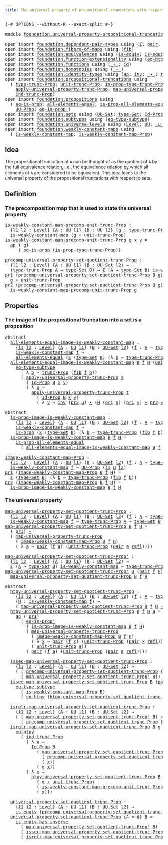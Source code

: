 ```yaml
---
title: The universal property of propositional truncations with respect to sets
---
```


<pre class="Agda"><a id="98" class="Symbol">{-#</a> <a id="102" class="Keyword">OPTIONS</a> <a id="110" class="Pragma">--without-K</a> <a id="122" class="Pragma">--exact-split</a> <a id="136" class="Symbol">#-}</a>

<a id="141" class="Keyword">module</a> <a id="148" href="foundation.universal-property-propositional-truncation-into-sets.html" class="Module">foundation.universal-property-propositional-truncation-into-sets</a> <a id="213" class="Keyword">where</a>

<a id="220" class="Keyword">open</a> <a id="225" class="Keyword">import</a> <a id="232" href="foundation.dependent-pair-types.html" class="Module">foundation.dependent-pair-types</a> <a id="264" class="Keyword">using</a> <a id="270" class="Symbol">(</a><a id="271" href="foundation-core.dependent-pair-types.html#515" class="Record">Σ</a><a id="272" class="Symbol">;</a> <a id="274" href="foundation-core.dependent-pair-types.html#588" class="InductiveConstructor">pair</a><a id="278" class="Symbol">;</a> <a id="280" href="foundation-core.dependent-pair-types.html#605" class="Field">pr1</a><a id="283" class="Symbol">;</a> <a id="285" href="foundation-core.dependent-pair-types.html#617" class="Field">pr2</a><a id="288" class="Symbol">)</a>
<a id="290" class="Keyword">open</a> <a id="295" class="Keyword">import</a> <a id="302" href="foundation.fibers-of-maps.html" class="Module">foundation.fibers-of-maps</a> <a id="328" class="Keyword">using</a> <a id="334" class="Symbol">(</a><a id="335" href="foundation-core.fibers-of-maps.html#994" class="Function">fib</a><a id="338" class="Symbol">)</a>
<a id="340" class="Keyword">open</a> <a id="345" class="Keyword">import</a> <a id="352" href="foundation.equivalences.html" class="Module">foundation.equivalences</a> <a id="376" class="Keyword">using</a> <a id="382" class="Symbol">(</a><a id="383" href="foundation-core.equivalences.html#1556" class="Function">is-equiv</a><a id="391" class="Symbol">;</a> <a id="393" href="foundation-core.equivalences.html#3013" class="Function">is-equiv-has-inverse</a><a id="413" class="Symbol">)</a>
<a id="415" class="Keyword">open</a> <a id="420" class="Keyword">import</a> <a id="427" href="foundation.function-extensionality.html" class="Module">foundation.function-extensionality</a> <a id="462" class="Keyword">using</a> <a id="468" class="Symbol">(</a><a id="469" href="foundation-core.function-extensionality.html#1463" class="Function">eq-htpy</a><a id="476" class="Symbol">)</a>
<a id="478" class="Keyword">open</a> <a id="483" class="Keyword">import</a> <a id="490" href="foundation.functions.html" class="Module">foundation.functions</a> <a id="511" class="Keyword">using</a> <a id="517" class="Symbol">(</a><a id="518" href="foundation-core.functions.html#420" class="Function Operator">_∘_</a><a id="521" class="Symbol">;</a> <a id="523" href="foundation-core.functions.html#322" class="Function">id</a><a id="525" class="Symbol">)</a>
<a id="527" class="Keyword">open</a> <a id="532" class="Keyword">import</a> <a id="539" href="foundation.homotopies.html" class="Module">foundation.homotopies</a> <a id="561" class="Keyword">using</a> <a id="567" class="Symbol">(</a><a id="568" href="foundation-core.homotopies.html#1249" class="Function Operator">_~_</a><a id="571" class="Symbol">)</a>
<a id="573" class="Keyword">open</a> <a id="578" class="Keyword">import</a> <a id="585" href="foundation.identity-types.html" class="Module">foundation.identity-types</a> <a id="611" class="Keyword">using</a> <a id="617" class="Symbol">(</a><a id="618" href="foundation-core.identity-types.html#4003" class="Function">ap</a><a id="620" class="Symbol">;</a> <a id="622" href="foundation-core.identity-types.html#2729" class="Function">inv</a><a id="625" class="Symbol">;</a> <a id="627" href="foundation-core.identity-types.html#2425" class="Function Operator">_∙_</a><a id="630" class="Symbol">;</a> <a id="632" href="foundation-core.identity-types.html#1820" class="InductiveConstructor">refl</a><a id="636" class="Symbol">)</a>
<a id="638" class="Keyword">open</a> <a id="643" class="Keyword">import</a> <a id="650" href="foundation.propositional-truncations.html" class="Module">foundation.propositional-truncations</a> <a id="687" class="Keyword">using</a>
  <a id="695" class="Symbol">(</a> <a id="697" href="foundation.propositional-truncations.html#2209" class="Function">type-trunc-Prop</a><a id="712" class="Symbol">;</a> <a id="714" href="foundation.propositional-truncations.html#2293" class="Function">unit-trunc-Prop</a><a id="729" class="Symbol">;</a> <a id="731" href="foundation.propositional-truncations.html#2388" class="Function">is-prop-type-trunc-Prop</a><a id="754" class="Symbol">;</a> <a id="756" href="foundation.propositional-truncations.html#2707" class="Function">trunc-Prop</a><a id="766" class="Symbol">;</a>
    <a id="772" href="foundation.propositional-truncations.html#5775" class="Function">apply-universal-property-trunc-Prop</a><a id="807" class="Symbol">;</a> <a id="809" href="foundation.propositional-truncations.html#5416" class="Function">map-universal-property-trunc-Prop</a><a id="842" class="Symbol">;</a>
    <a id="848" href="foundation.propositional-truncations.html#3934" class="Function">ind-trunc-Prop</a><a id="862" class="Symbol">)</a>
<a id="864" class="Keyword">open</a> <a id="869" class="Keyword">import</a> <a id="876" href="foundation.propositions.html" class="Module">foundation.propositions</a> <a id="900" class="Keyword">using</a>
  <a id="908" class="Symbol">(</a> <a id="910" href="foundation-core.propositions.html#2719" class="Function">eq-is-prop</a><a id="920" class="Symbol">;</a> <a id="922" href="foundation-core.propositions.html#2206" class="Function">all-elements-equal</a><a id="940" class="Symbol">;</a> <a id="942" href="foundation-core.propositions.html#2405" class="Function">is-prop-all-elements-equal</a><a id="968" class="Symbol">;</a> <a id="970" href="foundation-core.propositions.html#1309" class="Function">is-prop</a><a id="977" class="Symbol">;</a>
    <a id="983" href="foundation-core.propositions.html#1393" class="Function">UU-Prop</a><a id="990" class="Symbol">;</a> <a id="992" href="foundation-core.propositions.html#2620" class="Function">eq-is-prop&#39;</a><a id="1003" class="Symbol">)</a>
<a id="1005" class="Keyword">open</a> <a id="1010" class="Keyword">import</a> <a id="1017" href="foundation.sets.html" class="Module">foundation.sets</a> <a id="1033" class="Keyword">using</a> <a id="1039" class="Symbol">(</a><a id="1040" href="foundation-core.sets.html#1190" class="Function">UU-Set</a><a id="1046" class="Symbol">;</a> <a id="1048" href="foundation-core.sets.html#1304" class="Function">type-Set</a><a id="1056" class="Symbol">;</a> <a id="1058" href="foundation-core.sets.html#1420" class="Function">Id-Prop</a><a id="1065" class="Symbol">)</a>
<a id="1067" class="Keyword">open</a> <a id="1072" class="Keyword">import</a> <a id="1079" href="foundation.subtypes.html" class="Module">foundation.subtypes</a> <a id="1099" class="Keyword">using</a> <a id="1105" class="Symbol">(</a><a id="1106" href="foundation-core.subtypes.html#3455" class="Function">eq-type-subtype</a><a id="1121" class="Symbol">)</a>
<a id="1123" class="Keyword">open</a> <a id="1128" class="Keyword">import</a> <a id="1135" href="foundation.universe-levels.html" class="Module">foundation.universe-levels</a> <a id="1162" class="Keyword">using</a> <a id="1168" class="Symbol">(</a><a id="1169" href="Agda.Primitive.html#597" class="Postulate">Level</a><a id="1174" class="Symbol">;</a> <a id="1176" href="foundation-core.universe-levels.html#235" class="Primitive">UU</a><a id="1178" class="Symbol">;</a> <a id="1180" href="Agda.Primitive.html#810" class="Primitive Operator">_⊔_</a><a id="1183" class="Symbol">)</a>
<a id="1185" class="Keyword">open</a> <a id="1190" class="Keyword">import</a> <a id="1197" href="foundation.weakly-constant-maps.html" class="Module">foundation.weakly-constant-maps</a> <a id="1229" class="Keyword">using</a>
  <a id="1237" class="Symbol">(</a> <a id="1239" href="foundation.weakly-constant-maps.html#613" class="Function">is-weakly-constant-map</a><a id="1261" class="Symbol">;</a> <a id="1263" href="foundation.weakly-constant-maps.html#1055" class="Function">is-weakly-constant-map-Prop</a><a id="1290" class="Symbol">)</a>
</pre>
## Idea

The propositional truncation of `A` can be thought of as the quotient of `A` by the full equivalence relation, i.e., the equivalence relation by which all elements of `A` are considered to be equivalent. This idea leads to the universal property of the propositional truncations with respect to sets.

## Definition

### The precomposition map that is used to state the universal property

<pre class="Agda"><a id="is-weakly-constant-map-precomp-unit-trunc-Prop"></a><a id="1704" href="foundation.universal-property-propositional-truncation-into-sets.html#1704" class="Function">is-weakly-constant-map-precomp-unit-trunc-Prop</a> <a id="1751" class="Symbol">:</a>
  <a id="1755" class="Symbol">{</a><a id="1756" href="foundation.universal-property-propositional-truncation-into-sets.html#1756" class="Bound">l1</a> <a id="1759" href="foundation.universal-property-propositional-truncation-into-sets.html#1759" class="Bound">l2</a> <a id="1762" class="Symbol">:</a> <a id="1764" href="Agda.Primitive.html#597" class="Postulate">Level</a><a id="1769" class="Symbol">}</a> <a id="1771" class="Symbol">{</a><a id="1772" href="foundation.universal-property-propositional-truncation-into-sets.html#1772" class="Bound">A</a> <a id="1774" class="Symbol">:</a> <a id="1776" href="foundation-core.universe-levels.html#235" class="Primitive">UU</a> <a id="1779" href="foundation.universal-property-propositional-truncation-into-sets.html#1756" class="Bound">l1</a><a id="1781" class="Symbol">}</a> <a id="1783" class="Symbol">{</a><a id="1784" href="foundation.universal-property-propositional-truncation-into-sets.html#1784" class="Bound">B</a> <a id="1786" class="Symbol">:</a> <a id="1788" href="foundation-core.universe-levels.html#235" class="Primitive">UU</a> <a id="1791" href="foundation.universal-property-propositional-truncation-into-sets.html#1759" class="Bound">l2</a><a id="1793" class="Symbol">}</a> <a id="1795" class="Symbol">(</a><a id="1796" href="foundation.universal-property-propositional-truncation-into-sets.html#1796" class="Bound">g</a> <a id="1798" class="Symbol">:</a> <a id="1800" href="foundation.propositional-truncations.html#2209" class="Function">type-trunc-Prop</a> <a id="1816" href="foundation.universal-property-propositional-truncation-into-sets.html#1772" class="Bound">A</a> <a id="1818" class="Symbol">→</a> <a id="1820" href="foundation.universal-property-propositional-truncation-into-sets.html#1784" class="Bound">B</a><a id="1821" class="Symbol">)</a> <a id="1823" class="Symbol">→</a>
  <a id="1827" href="foundation.weakly-constant-maps.html#613" class="Function">is-weakly-constant-map</a> <a id="1850" class="Symbol">(</a><a id="1851" href="foundation.universal-property-propositional-truncation-into-sets.html#1796" class="Bound">g</a> <a id="1853" href="foundation-core.functions.html#420" class="Function Operator">∘</a> <a id="1855" href="foundation.propositional-truncations.html#2293" class="Function">unit-trunc-Prop</a><a id="1870" class="Symbol">)</a>
<a id="1872" href="foundation.universal-property-propositional-truncation-into-sets.html#1704" class="Function">is-weakly-constant-map-precomp-unit-trunc-Prop</a> <a id="1919" href="foundation.universal-property-propositional-truncation-into-sets.html#1919" class="Bound">g</a> <a id="1921" href="foundation.universal-property-propositional-truncation-into-sets.html#1921" class="Bound">x</a> <a id="1923" href="foundation.universal-property-propositional-truncation-into-sets.html#1923" class="Bound">y</a> <a id="1925" class="Symbol">=</a>
  <a id="1929" href="foundation-core.identity-types.html#4003" class="Function">ap</a> <a id="1932" class="Symbol">(</a> <a id="1934" href="foundation.universal-property-propositional-truncation-into-sets.html#1919" class="Bound">g</a><a id="1935" class="Symbol">)</a>
     <a id="1942" class="Symbol">(</a> <a id="1944" href="foundation-core.propositions.html#2719" class="Function">eq-is-prop</a> <a id="1955" class="Symbol">(</a><a id="1956" href="foundation.propositional-truncations.html#2388" class="Function">is-prop-type-trunc-Prop</a><a id="1979" class="Symbol">))</a>

<a id="precomp-universal-property-set-quotient-trunc-Prop"></a><a id="1983" href="foundation.universal-property-propositional-truncation-into-sets.html#1983" class="Function">precomp-universal-property-set-quotient-trunc-Prop</a> <a id="2034" class="Symbol">:</a>
  <a id="2038" class="Symbol">{</a><a id="2039" href="foundation.universal-property-propositional-truncation-into-sets.html#2039" class="Bound">l1</a> <a id="2042" href="foundation.universal-property-propositional-truncation-into-sets.html#2042" class="Bound">l2</a> <a id="2045" class="Symbol">:</a> <a id="2047" href="Agda.Primitive.html#597" class="Postulate">Level</a><a id="2052" class="Symbol">}</a> <a id="2054" class="Symbol">{</a><a id="2055" href="foundation.universal-property-propositional-truncation-into-sets.html#2055" class="Bound">A</a> <a id="2057" class="Symbol">:</a> <a id="2059" href="foundation-core.universe-levels.html#235" class="Primitive">UU</a> <a id="2062" href="foundation.universal-property-propositional-truncation-into-sets.html#2039" class="Bound">l1</a><a id="2064" class="Symbol">}</a> <a id="2066" class="Symbol">(</a><a id="2067" href="foundation.universal-property-propositional-truncation-into-sets.html#2067" class="Bound">B</a> <a id="2069" class="Symbol">:</a> <a id="2071" href="foundation-core.sets.html#1190" class="Function">UU-Set</a> <a id="2078" href="foundation.universal-property-propositional-truncation-into-sets.html#2042" class="Bound">l2</a><a id="2080" class="Symbol">)</a> <a id="2082" class="Symbol">→</a>
  <a id="2086" class="Symbol">(</a><a id="2087" href="foundation.propositional-truncations.html#2209" class="Function">type-trunc-Prop</a> <a id="2103" href="foundation.universal-property-propositional-truncation-into-sets.html#2055" class="Bound">A</a> <a id="2105" class="Symbol">→</a> <a id="2107" href="foundation-core.sets.html#1304" class="Function">type-Set</a> <a id="2116" href="foundation.universal-property-propositional-truncation-into-sets.html#2067" class="Bound">B</a><a id="2117" class="Symbol">)</a> <a id="2119" class="Symbol">→</a> <a id="2121" href="foundation-core.dependent-pair-types.html#515" class="Record">Σ</a> <a id="2123" class="Symbol">(</a><a id="2124" href="foundation.universal-property-propositional-truncation-into-sets.html#2055" class="Bound">A</a> <a id="2126" class="Symbol">→</a> <a id="2128" href="foundation-core.sets.html#1304" class="Function">type-Set</a> <a id="2137" href="foundation.universal-property-propositional-truncation-into-sets.html#2067" class="Bound">B</a><a id="2138" class="Symbol">)</a> <a id="2140" href="foundation.weakly-constant-maps.html#613" class="Function">is-weakly-constant-map</a>
<a id="2163" href="foundation-core.dependent-pair-types.html#605" class="Field">pr1</a> <a id="2167" class="Symbol">(</a><a id="2168" href="foundation.universal-property-propositional-truncation-into-sets.html#1983" class="Function">precomp-universal-property-set-quotient-trunc-Prop</a> <a id="2219" href="foundation.universal-property-propositional-truncation-into-sets.html#2219" class="Bound">B</a> <a id="2221" href="foundation.universal-property-propositional-truncation-into-sets.html#2221" class="Bound">g</a><a id="2222" class="Symbol">)</a> <a id="2224" class="Symbol">=</a>
  <a id="2228" href="foundation.universal-property-propositional-truncation-into-sets.html#2221" class="Bound">g</a> <a id="2230" href="foundation-core.functions.html#420" class="Function Operator">∘</a> <a id="2232" href="foundation.propositional-truncations.html#2293" class="Function">unit-trunc-Prop</a>
<a id="2248" href="foundation-core.dependent-pair-types.html#617" class="Field">pr2</a> <a id="2252" class="Symbol">(</a><a id="2253" href="foundation.universal-property-propositional-truncation-into-sets.html#1983" class="Function">precomp-universal-property-set-quotient-trunc-Prop</a> <a id="2304" href="foundation.universal-property-propositional-truncation-into-sets.html#2304" class="Bound">B</a> <a id="2306" href="foundation.universal-property-propositional-truncation-into-sets.html#2306" class="Bound">g</a><a id="2307" class="Symbol">)</a> <a id="2309" class="Symbol">=</a>
  <a id="2313" href="foundation.universal-property-propositional-truncation-into-sets.html#1704" class="Function">is-weakly-constant-map-precomp-unit-trunc-Prop</a> <a id="2360" href="foundation.universal-property-propositional-truncation-into-sets.html#2306" class="Bound">g</a>
</pre>
## Properties

### The image of the propositional truncation into a set is a proposition

<pre class="Agda"><a id="2465" class="Keyword">abstract</a>
  <a id="all-elements-equal-image-is-weakly-constant-map"></a><a id="2476" href="foundation.universal-property-propositional-truncation-into-sets.html#2476" class="Function">all-elements-equal-image-is-weakly-constant-map</a> <a id="2524" class="Symbol">:</a>
    <a id="2530" class="Symbol">{</a><a id="2531" href="foundation.universal-property-propositional-truncation-into-sets.html#2531" class="Bound">l1</a> <a id="2534" href="foundation.universal-property-propositional-truncation-into-sets.html#2534" class="Bound">l2</a> <a id="2537" class="Symbol">:</a> <a id="2539" href="Agda.Primitive.html#597" class="Postulate">Level</a><a id="2544" class="Symbol">}</a> <a id="2546" class="Symbol">{</a><a id="2547" href="foundation.universal-property-propositional-truncation-into-sets.html#2547" class="Bound">A</a> <a id="2549" class="Symbol">:</a> <a id="2551" href="foundation-core.universe-levels.html#235" class="Primitive">UU</a> <a id="2554" href="foundation.universal-property-propositional-truncation-into-sets.html#2531" class="Bound">l1</a><a id="2556" class="Symbol">}</a> <a id="2558" class="Symbol">(</a><a id="2559" href="foundation.universal-property-propositional-truncation-into-sets.html#2559" class="Bound">B</a> <a id="2561" class="Symbol">:</a> <a id="2563" href="foundation-core.sets.html#1190" class="Function">UU-Set</a> <a id="2570" href="foundation.universal-property-propositional-truncation-into-sets.html#2534" class="Bound">l2</a><a id="2572" class="Symbol">)</a> <a id="2574" class="Symbol">(</a><a id="2575" href="foundation.universal-property-propositional-truncation-into-sets.html#2575" class="Bound">f</a> <a id="2577" class="Symbol">:</a> <a id="2579" href="foundation.universal-property-propositional-truncation-into-sets.html#2547" class="Bound">A</a> <a id="2581" class="Symbol">→</a> <a id="2583" href="foundation-core.sets.html#1304" class="Function">type-Set</a> <a id="2592" href="foundation.universal-property-propositional-truncation-into-sets.html#2559" class="Bound">B</a><a id="2593" class="Symbol">)</a> <a id="2595" class="Symbol">→</a>
    <a id="2601" href="foundation.weakly-constant-maps.html#613" class="Function">is-weakly-constant-map</a> <a id="2624" href="foundation.universal-property-propositional-truncation-into-sets.html#2575" class="Bound">f</a> <a id="2626" class="Symbol">→</a>
    <a id="2632" href="foundation-core.propositions.html#2206" class="Function">all-elements-equal</a> <a id="2651" class="Symbol">(</a><a id="2652" href="foundation-core.dependent-pair-types.html#515" class="Record">Σ</a> <a id="2654" class="Symbol">(</a><a id="2655" href="foundation-core.sets.html#1304" class="Function">type-Set</a> <a id="2664" href="foundation.universal-property-propositional-truncation-into-sets.html#2559" class="Bound">B</a><a id="2665" class="Symbol">)</a> <a id="2667" class="Symbol">(λ</a> <a id="2670" href="foundation.universal-property-propositional-truncation-into-sets.html#2670" class="Bound">b</a> <a id="2672" class="Symbol">→</a> <a id="2674" href="foundation.propositional-truncations.html#2209" class="Function">type-trunc-Prop</a> <a id="2690" class="Symbol">(</a><a id="2691" href="foundation-core.fibers-of-maps.html#994" class="Function">fib</a> <a id="2695" href="foundation.universal-property-propositional-truncation-into-sets.html#2575" class="Bound">f</a> <a id="2697" href="foundation.universal-property-propositional-truncation-into-sets.html#2670" class="Bound">b</a><a id="2698" class="Symbol">)))</a>
  <a id="2704" href="foundation.universal-property-propositional-truncation-into-sets.html#2476" class="Function">all-elements-equal-image-is-weakly-constant-map</a> <a id="2752" href="foundation.universal-property-propositional-truncation-into-sets.html#2752" class="Bound">B</a> <a id="2754" href="foundation.universal-property-propositional-truncation-into-sets.html#2754" class="Bound">f</a> <a id="2756" href="foundation.universal-property-propositional-truncation-into-sets.html#2756" class="Bound">H</a> <a id="2758" class="Symbol">(</a><a id="2759" href="foundation-core.dependent-pair-types.html#588" class="InductiveConstructor">pair</a> <a id="2764" href="foundation.universal-property-propositional-truncation-into-sets.html#2764" class="Bound">x</a> <a id="2766" href="foundation.universal-property-propositional-truncation-into-sets.html#2766" class="Bound">s</a><a id="2767" class="Symbol">)</a> <a id="2769" class="Symbol">(</a><a id="2770" href="foundation-core.dependent-pair-types.html#588" class="InductiveConstructor">pair</a> <a id="2775" href="foundation.universal-property-propositional-truncation-into-sets.html#2775" class="Bound">y</a> <a id="2777" href="foundation.universal-property-propositional-truncation-into-sets.html#2777" class="Bound">t</a><a id="2778" class="Symbol">)</a> <a id="2780" class="Symbol">=</a>
    <a id="2786" href="foundation-core.subtypes.html#3455" class="Function">eq-type-subtype</a>
      <a id="2808" class="Symbol">(</a> <a id="2810" class="Symbol">λ</a> <a id="2812" href="foundation.universal-property-propositional-truncation-into-sets.html#2812" class="Bound">b</a> <a id="2814" class="Symbol">→</a> <a id="2816" href="foundation.propositional-truncations.html#2707" class="Function">trunc-Prop</a> <a id="2827" class="Symbol">(</a><a id="2828" href="foundation-core.fibers-of-maps.html#994" class="Function">fib</a> <a id="2832" href="foundation.universal-property-propositional-truncation-into-sets.html#2754" class="Bound">f</a> <a id="2834" href="foundation.universal-property-propositional-truncation-into-sets.html#2812" class="Bound">b</a><a id="2835" class="Symbol">))</a>
      <a id="2844" class="Symbol">(</a> <a id="2846" href="foundation.propositional-truncations.html#5775" class="Function">apply-universal-property-trunc-Prop</a> <a id="2882" href="foundation.universal-property-propositional-truncation-into-sets.html#2766" class="Bound">s</a>
        <a id="2892" class="Symbol">(</a> <a id="2894" href="foundation-core.sets.html#1420" class="Function">Id-Prop</a> <a id="2902" href="foundation.universal-property-propositional-truncation-into-sets.html#2752" class="Bound">B</a> <a id="2904" href="foundation.universal-property-propositional-truncation-into-sets.html#2764" class="Bound">x</a> <a id="2906" href="foundation.universal-property-propositional-truncation-into-sets.html#2775" class="Bound">y</a><a id="2907" class="Symbol">)</a>
        <a id="2917" class="Symbol">(</a> <a id="2919" class="Symbol">λ</a> <a id="2921" href="foundation.universal-property-propositional-truncation-into-sets.html#2921" class="Bound">u</a> <a id="2923" class="Symbol">→</a>
          <a id="2935" href="foundation.propositional-truncations.html#5775" class="Function">apply-universal-property-trunc-Prop</a> <a id="2971" href="foundation.universal-property-propositional-truncation-into-sets.html#2777" class="Bound">t</a>
            <a id="2985" class="Symbol">(</a> <a id="2987" href="foundation-core.sets.html#1420" class="Function">Id-Prop</a> <a id="2995" href="foundation.universal-property-propositional-truncation-into-sets.html#2752" class="Bound">B</a> <a id="2997" href="foundation.universal-property-propositional-truncation-into-sets.html#2764" class="Bound">x</a> <a id="2999" href="foundation.universal-property-propositional-truncation-into-sets.html#2775" class="Bound">y</a><a id="3000" class="Symbol">)</a>
            <a id="3014" class="Symbol">(</a> <a id="3016" class="Symbol">λ</a> <a id="3018" href="foundation.universal-property-propositional-truncation-into-sets.html#3018" class="Bound">v</a> <a id="3020" class="Symbol">→</a> <a id="3022" href="foundation-core.identity-types.html#2729" class="Function">inv</a> <a id="3026" class="Symbol">(</a><a id="3027" href="foundation-core.dependent-pair-types.html#617" class="Field">pr2</a> <a id="3031" href="foundation.universal-property-propositional-truncation-into-sets.html#2921" class="Bound">u</a><a id="3032" class="Symbol">)</a> <a id="3034" href="foundation-core.identity-types.html#2425" class="Function Operator">∙</a> <a id="3036" class="Symbol">(</a><a id="3037" href="foundation.universal-property-propositional-truncation-into-sets.html#2756" class="Bound">H</a> <a id="3039" class="Symbol">(</a><a id="3040" href="foundation-core.dependent-pair-types.html#605" class="Field">pr1</a> <a id="3044" href="foundation.universal-property-propositional-truncation-into-sets.html#2921" class="Bound">u</a><a id="3045" class="Symbol">)</a> <a id="3047" class="Symbol">(</a><a id="3048" href="foundation-core.dependent-pair-types.html#605" class="Field">pr1</a> <a id="3052" href="foundation.universal-property-propositional-truncation-into-sets.html#3018" class="Bound">v</a><a id="3053" class="Symbol">)</a> <a id="3055" href="foundation-core.identity-types.html#2425" class="Function Operator">∙</a> <a id="3057" href="foundation-core.dependent-pair-types.html#617" class="Field">pr2</a> <a id="3061" href="foundation.universal-property-propositional-truncation-into-sets.html#3018" class="Bound">v</a><a id="3062" class="Symbol">))))</a>

<a id="3068" class="Keyword">abstract</a>
  <a id="is-prop-image-is-weakly-constant-map"></a><a id="3079" href="foundation.universal-property-propositional-truncation-into-sets.html#3079" class="Function">is-prop-image-is-weakly-constant-map</a> <a id="3116" class="Symbol">:</a>
    <a id="3122" class="Symbol">{</a><a id="3123" href="foundation.universal-property-propositional-truncation-into-sets.html#3123" class="Bound">l1</a> <a id="3126" href="foundation.universal-property-propositional-truncation-into-sets.html#3126" class="Bound">l2</a> <a id="3129" class="Symbol">:</a> <a id="3131" href="Agda.Primitive.html#597" class="Postulate">Level</a><a id="3136" class="Symbol">}</a> <a id="3138" class="Symbol">{</a><a id="3139" href="foundation.universal-property-propositional-truncation-into-sets.html#3139" class="Bound">A</a> <a id="3141" class="Symbol">:</a> <a id="3143" href="foundation-core.universe-levels.html#235" class="Primitive">UU</a> <a id="3146" href="foundation.universal-property-propositional-truncation-into-sets.html#3123" class="Bound">l1</a><a id="3148" class="Symbol">}</a> <a id="3150" class="Symbol">(</a><a id="3151" href="foundation.universal-property-propositional-truncation-into-sets.html#3151" class="Bound">B</a> <a id="3153" class="Symbol">:</a> <a id="3155" href="foundation-core.sets.html#1190" class="Function">UU-Set</a> <a id="3162" href="foundation.universal-property-propositional-truncation-into-sets.html#3126" class="Bound">l2</a><a id="3164" class="Symbol">)</a> <a id="3166" class="Symbol">(</a><a id="3167" href="foundation.universal-property-propositional-truncation-into-sets.html#3167" class="Bound">f</a> <a id="3169" class="Symbol">:</a> <a id="3171" href="foundation.universal-property-propositional-truncation-into-sets.html#3139" class="Bound">A</a> <a id="3173" class="Symbol">→</a> <a id="3175" href="foundation-core.sets.html#1304" class="Function">type-Set</a> <a id="3184" href="foundation.universal-property-propositional-truncation-into-sets.html#3151" class="Bound">B</a><a id="3185" class="Symbol">)</a> <a id="3187" class="Symbol">→</a>
    <a id="3193" href="foundation.weakly-constant-maps.html#613" class="Function">is-weakly-constant-map</a> <a id="3216" href="foundation.universal-property-propositional-truncation-into-sets.html#3167" class="Bound">f</a> <a id="3218" class="Symbol">→</a>
    <a id="3224" href="foundation-core.propositions.html#1309" class="Function">is-prop</a> <a id="3232" class="Symbol">(</a><a id="3233" href="foundation-core.dependent-pair-types.html#515" class="Record">Σ</a> <a id="3235" class="Symbol">(</a><a id="3236" href="foundation-core.sets.html#1304" class="Function">type-Set</a> <a id="3245" href="foundation.universal-property-propositional-truncation-into-sets.html#3151" class="Bound">B</a><a id="3246" class="Symbol">)</a> <a id="3248" class="Symbol">(λ</a> <a id="3251" href="foundation.universal-property-propositional-truncation-into-sets.html#3251" class="Bound">b</a> <a id="3253" class="Symbol">→</a> <a id="3255" href="foundation.propositional-truncations.html#2209" class="Function">type-trunc-Prop</a> <a id="3271" class="Symbol">(</a><a id="3272" href="foundation-core.fibers-of-maps.html#994" class="Function">fib</a> <a id="3276" href="foundation.universal-property-propositional-truncation-into-sets.html#3167" class="Bound">f</a> <a id="3278" href="foundation.universal-property-propositional-truncation-into-sets.html#3251" class="Bound">b</a><a id="3279" class="Symbol">)))</a>
  <a id="3285" href="foundation.universal-property-propositional-truncation-into-sets.html#3079" class="Function">is-prop-image-is-weakly-constant-map</a> <a id="3322" href="foundation.universal-property-propositional-truncation-into-sets.html#3322" class="Bound">B</a> <a id="3324" href="foundation.universal-property-propositional-truncation-into-sets.html#3324" class="Bound">f</a> <a id="3326" href="foundation.universal-property-propositional-truncation-into-sets.html#3326" class="Bound">H</a> <a id="3328" class="Symbol">=</a>
    <a id="3334" href="foundation-core.propositions.html#2405" class="Function">is-prop-all-elements-equal</a>
      <a id="3367" class="Symbol">(</a> <a id="3369" href="foundation.universal-property-propositional-truncation-into-sets.html#2476" class="Function">all-elements-equal-image-is-weakly-constant-map</a> <a id="3417" href="foundation.universal-property-propositional-truncation-into-sets.html#3322" class="Bound">B</a> <a id="3419" href="foundation.universal-property-propositional-truncation-into-sets.html#3324" class="Bound">f</a> <a id="3421" href="foundation.universal-property-propositional-truncation-into-sets.html#3326" class="Bound">H</a><a id="3422" class="Symbol">)</a>

<a id="image-weakly-constant-map-Prop"></a><a id="3425" href="foundation.universal-property-propositional-truncation-into-sets.html#3425" class="Function">image-weakly-constant-map-Prop</a> <a id="3456" class="Symbol">:</a>
  <a id="3460" class="Symbol">{</a><a id="3461" href="foundation.universal-property-propositional-truncation-into-sets.html#3461" class="Bound">l1</a> <a id="3464" href="foundation.universal-property-propositional-truncation-into-sets.html#3464" class="Bound">l2</a> <a id="3467" class="Symbol">:</a> <a id="3469" href="Agda.Primitive.html#597" class="Postulate">Level</a><a id="3474" class="Symbol">}</a> <a id="3476" class="Symbol">{</a><a id="3477" href="foundation.universal-property-propositional-truncation-into-sets.html#3477" class="Bound">A</a> <a id="3479" class="Symbol">:</a> <a id="3481" href="foundation-core.universe-levels.html#235" class="Primitive">UU</a> <a id="3484" href="foundation.universal-property-propositional-truncation-into-sets.html#3461" class="Bound">l1</a><a id="3486" class="Symbol">}</a> <a id="3488" class="Symbol">(</a><a id="3489" href="foundation.universal-property-propositional-truncation-into-sets.html#3489" class="Bound">B</a> <a id="3491" class="Symbol">:</a> <a id="3493" href="foundation-core.sets.html#1190" class="Function">UU-Set</a> <a id="3500" href="foundation.universal-property-propositional-truncation-into-sets.html#3464" class="Bound">l2</a><a id="3502" class="Symbol">)</a> <a id="3504" class="Symbol">(</a><a id="3505" href="foundation.universal-property-propositional-truncation-into-sets.html#3505" class="Bound">f</a> <a id="3507" class="Symbol">:</a> <a id="3509" href="foundation.universal-property-propositional-truncation-into-sets.html#3477" class="Bound">A</a> <a id="3511" class="Symbol">→</a> <a id="3513" href="foundation-core.sets.html#1304" class="Function">type-Set</a> <a id="3522" href="foundation.universal-property-propositional-truncation-into-sets.html#3489" class="Bound">B</a><a id="3523" class="Symbol">)</a> <a id="3525" class="Symbol">→</a>
  <a id="3529" href="foundation.weakly-constant-maps.html#613" class="Function">is-weakly-constant-map</a> <a id="3552" href="foundation.universal-property-propositional-truncation-into-sets.html#3505" class="Bound">f</a> <a id="3554" class="Symbol">→</a> <a id="3556" href="foundation-core.propositions.html#1393" class="Function">UU-Prop</a> <a id="3564" class="Symbol">(</a><a id="3565" href="foundation.universal-property-propositional-truncation-into-sets.html#3461" class="Bound">l1</a> <a id="3568" href="Agda.Primitive.html#810" class="Primitive Operator">⊔</a> <a id="3570" href="foundation.universal-property-propositional-truncation-into-sets.html#3464" class="Bound">l2</a><a id="3572" class="Symbol">)</a>
<a id="3574" href="foundation-core.dependent-pair-types.html#605" class="Field">pr1</a> <a id="3578" class="Symbol">(</a><a id="3579" href="foundation.universal-property-propositional-truncation-into-sets.html#3425" class="Function">image-weakly-constant-map-Prop</a> <a id="3610" href="foundation.universal-property-propositional-truncation-into-sets.html#3610" class="Bound">B</a> <a id="3612" href="foundation.universal-property-propositional-truncation-into-sets.html#3612" class="Bound">f</a> <a id="3614" href="foundation.universal-property-propositional-truncation-into-sets.html#3614" class="Bound">H</a><a id="3615" class="Symbol">)</a> <a id="3617" class="Symbol">=</a>
  <a id="3621" href="foundation-core.dependent-pair-types.html#515" class="Record">Σ</a> <a id="3623" class="Symbol">(</a><a id="3624" href="foundation-core.sets.html#1304" class="Function">type-Set</a> <a id="3633" href="foundation.universal-property-propositional-truncation-into-sets.html#3610" class="Bound">B</a><a id="3634" class="Symbol">)</a> <a id="3636" class="Symbol">(λ</a> <a id="3639" href="foundation.universal-property-propositional-truncation-into-sets.html#3639" class="Bound">b</a> <a id="3641" class="Symbol">→</a> <a id="3643" href="foundation.propositional-truncations.html#2209" class="Function">type-trunc-Prop</a> <a id="3659" class="Symbol">(</a><a id="3660" href="foundation-core.fibers-of-maps.html#994" class="Function">fib</a> <a id="3664" href="foundation.universal-property-propositional-truncation-into-sets.html#3612" class="Bound">f</a> <a id="3666" href="foundation.universal-property-propositional-truncation-into-sets.html#3639" class="Bound">b</a><a id="3667" class="Symbol">))</a>
<a id="3670" href="foundation-core.dependent-pair-types.html#617" class="Field">pr2</a> <a id="3674" class="Symbol">(</a><a id="3675" href="foundation.universal-property-propositional-truncation-into-sets.html#3425" class="Function">image-weakly-constant-map-Prop</a> <a id="3706" href="foundation.universal-property-propositional-truncation-into-sets.html#3706" class="Bound">B</a> <a id="3708" href="foundation.universal-property-propositional-truncation-into-sets.html#3708" class="Bound">f</a> <a id="3710" href="foundation.universal-property-propositional-truncation-into-sets.html#3710" class="Bound">H</a><a id="3711" class="Symbol">)</a> <a id="3713" class="Symbol">=</a>
  <a id="3717" href="foundation.universal-property-propositional-truncation-into-sets.html#3079" class="Function">is-prop-image-is-weakly-constant-map</a> <a id="3754" href="foundation.universal-property-propositional-truncation-into-sets.html#3706" class="Bound">B</a> <a id="3756" href="foundation.universal-property-propositional-truncation-into-sets.html#3708" class="Bound">f</a> <a id="3758" href="foundation.universal-property-propositional-truncation-into-sets.html#3710" class="Bound">H</a>
</pre>
### The universal property

<pre class="Agda"><a id="map-universal-property-set-quotient-trunc-Prop"></a><a id="3801" href="foundation.universal-property-propositional-truncation-into-sets.html#3801" class="Function">map-universal-property-set-quotient-trunc-Prop</a> <a id="3848" class="Symbol">:</a>
  <a id="3852" class="Symbol">{</a><a id="3853" href="foundation.universal-property-propositional-truncation-into-sets.html#3853" class="Bound">l1</a> <a id="3856" href="foundation.universal-property-propositional-truncation-into-sets.html#3856" class="Bound">l2</a> <a id="3859" class="Symbol">:</a> <a id="3861" href="Agda.Primitive.html#597" class="Postulate">Level</a><a id="3866" class="Symbol">}</a> <a id="3868" class="Symbol">{</a><a id="3869" href="foundation.universal-property-propositional-truncation-into-sets.html#3869" class="Bound">A</a> <a id="3871" class="Symbol">:</a> <a id="3873" href="foundation-core.universe-levels.html#235" class="Primitive">UU</a> <a id="3876" href="foundation.universal-property-propositional-truncation-into-sets.html#3853" class="Bound">l1</a><a id="3878" class="Symbol">}</a> <a id="3880" class="Symbol">(</a><a id="3881" href="foundation.universal-property-propositional-truncation-into-sets.html#3881" class="Bound">B</a> <a id="3883" class="Symbol">:</a> <a id="3885" href="foundation-core.sets.html#1190" class="Function">UU-Set</a> <a id="3892" href="foundation.universal-property-propositional-truncation-into-sets.html#3856" class="Bound">l2</a><a id="3894" class="Symbol">)</a> <a id="3896" class="Symbol">(</a><a id="3897" href="foundation.universal-property-propositional-truncation-into-sets.html#3897" class="Bound">f</a> <a id="3899" class="Symbol">:</a> <a id="3901" href="foundation.universal-property-propositional-truncation-into-sets.html#3869" class="Bound">A</a> <a id="3903" class="Symbol">→</a> <a id="3905" href="foundation-core.sets.html#1304" class="Function">type-Set</a> <a id="3914" href="foundation.universal-property-propositional-truncation-into-sets.html#3881" class="Bound">B</a><a id="3915" class="Symbol">)</a> <a id="3917" class="Symbol">→</a>
  <a id="3921" href="foundation.weakly-constant-maps.html#613" class="Function">is-weakly-constant-map</a> <a id="3944" href="foundation.universal-property-propositional-truncation-into-sets.html#3897" class="Bound">f</a> <a id="3946" class="Symbol">→</a> <a id="3948" href="foundation.propositional-truncations.html#2209" class="Function">type-trunc-Prop</a> <a id="3964" href="foundation.universal-property-propositional-truncation-into-sets.html#3869" class="Bound">A</a> <a id="3966" class="Symbol">→</a> <a id="3968" href="foundation-core.sets.html#1304" class="Function">type-Set</a> <a id="3977" href="foundation.universal-property-propositional-truncation-into-sets.html#3881" class="Bound">B</a>
<a id="3979" href="foundation.universal-property-propositional-truncation-into-sets.html#3801" class="Function">map-universal-property-set-quotient-trunc-Prop</a> <a id="4026" href="foundation.universal-property-propositional-truncation-into-sets.html#4026" class="Bound">B</a> <a id="4028" href="foundation.universal-property-propositional-truncation-into-sets.html#4028" class="Bound">f</a> <a id="4030" href="foundation.universal-property-propositional-truncation-into-sets.html#4030" class="Bound">H</a> <a id="4032" class="Symbol">=</a>
  <a id="4036" class="Symbol">(</a> <a id="4038" href="foundation-core.dependent-pair-types.html#605" class="Field">pr1</a><a id="4041" class="Symbol">)</a> <a id="4043" href="foundation-core.functions.html#420" class="Function Operator">∘</a>
  <a id="4047" class="Symbol">(</a> <a id="4049" href="foundation.propositional-truncations.html#5416" class="Function">map-universal-property-trunc-Prop</a>
    <a id="4087" class="Symbol">(</a> <a id="4089" href="foundation.universal-property-propositional-truncation-into-sets.html#3425" class="Function">image-weakly-constant-map-Prop</a> <a id="4120" href="foundation.universal-property-propositional-truncation-into-sets.html#4026" class="Bound">B</a> <a id="4122" href="foundation.universal-property-propositional-truncation-into-sets.html#4028" class="Bound">f</a> <a id="4124" href="foundation.universal-property-propositional-truncation-into-sets.html#4030" class="Bound">H</a><a id="4125" class="Symbol">)</a>
    <a id="4131" class="Symbol">(</a> <a id="4133" class="Symbol">λ</a> <a id="4135" href="foundation.universal-property-propositional-truncation-into-sets.html#4135" class="Bound">a</a> <a id="4137" class="Symbol">→</a> <a id="4139" href="foundation-core.dependent-pair-types.html#588" class="InductiveConstructor">pair</a> <a id="4144" class="Symbol">(</a><a id="4145" href="foundation.universal-property-propositional-truncation-into-sets.html#4028" class="Bound">f</a> <a id="4147" href="foundation.universal-property-propositional-truncation-into-sets.html#4135" class="Bound">a</a><a id="4148" class="Symbol">)</a> <a id="4150" class="Symbol">(</a><a id="4151" href="foundation.propositional-truncations.html#2293" class="Function">unit-trunc-Prop</a> <a id="4167" class="Symbol">(</a><a id="4168" href="foundation-core.dependent-pair-types.html#588" class="InductiveConstructor">pair</a> <a id="4173" href="foundation.universal-property-propositional-truncation-into-sets.html#4135" class="Bound">a</a> <a id="4175" href="foundation-core.identity-types.html#1820" class="InductiveConstructor">refl</a><a id="4179" class="Symbol">))))</a>

<a id="map-universal-property-set-quotient-trunc-Prop&#39;"></a><a id="4185" href="foundation.universal-property-propositional-truncation-into-sets.html#4185" class="Function">map-universal-property-set-quotient-trunc-Prop&#39;</a> <a id="4233" class="Symbol">:</a>
  <a id="4237" class="Symbol">{</a><a id="4238" href="foundation.universal-property-propositional-truncation-into-sets.html#4238" class="Bound">l1</a> <a id="4241" href="foundation.universal-property-propositional-truncation-into-sets.html#4241" class="Bound">l2</a> <a id="4244" class="Symbol">:</a> <a id="4246" href="Agda.Primitive.html#597" class="Postulate">Level</a><a id="4251" class="Symbol">}</a> <a id="4253" class="Symbol">{</a><a id="4254" href="foundation.universal-property-propositional-truncation-into-sets.html#4254" class="Bound">A</a> <a id="4256" class="Symbol">:</a> <a id="4258" href="foundation-core.universe-levels.html#235" class="Primitive">UU</a> <a id="4261" href="foundation.universal-property-propositional-truncation-into-sets.html#4238" class="Bound">l1</a><a id="4263" class="Symbol">}</a> <a id="4265" class="Symbol">(</a><a id="4266" href="foundation.universal-property-propositional-truncation-into-sets.html#4266" class="Bound">B</a> <a id="4268" class="Symbol">:</a> <a id="4270" href="foundation-core.sets.html#1190" class="Function">UU-Set</a> <a id="4277" href="foundation.universal-property-propositional-truncation-into-sets.html#4241" class="Bound">l2</a><a id="4279" class="Symbol">)</a> <a id="4281" class="Symbol">→</a>
  <a id="4285" href="foundation-core.dependent-pair-types.html#515" class="Record">Σ</a> <a id="4287" class="Symbol">(</a><a id="4288" href="foundation.universal-property-propositional-truncation-into-sets.html#4254" class="Bound">A</a> <a id="4290" class="Symbol">→</a> <a id="4292" href="foundation-core.sets.html#1304" class="Function">type-Set</a> <a id="4301" href="foundation.universal-property-propositional-truncation-into-sets.html#4266" class="Bound">B</a><a id="4302" class="Symbol">)</a> <a id="4304" href="foundation.weakly-constant-maps.html#613" class="Function">is-weakly-constant-map</a> <a id="4327" class="Symbol">→</a> <a id="4329" href="foundation.propositional-truncations.html#2209" class="Function">type-trunc-Prop</a> <a id="4345" href="foundation.universal-property-propositional-truncation-into-sets.html#4254" class="Bound">A</a> <a id="4347" class="Symbol">→</a> <a id="4349" href="foundation-core.sets.html#1304" class="Function">type-Set</a> <a id="4358" href="foundation.universal-property-propositional-truncation-into-sets.html#4266" class="Bound">B</a>
<a id="4360" href="foundation.universal-property-propositional-truncation-into-sets.html#4185" class="Function">map-universal-property-set-quotient-trunc-Prop&#39;</a> <a id="4408" href="foundation.universal-property-propositional-truncation-into-sets.html#4408" class="Bound">B</a> <a id="4410" class="Symbol">(</a><a id="4411" href="foundation-core.dependent-pair-types.html#588" class="InductiveConstructor">pair</a> <a id="4416" href="foundation.universal-property-propositional-truncation-into-sets.html#4416" class="Bound">f</a> <a id="4418" href="foundation.universal-property-propositional-truncation-into-sets.html#4418" class="Bound">H</a><a id="4419" class="Symbol">)</a> <a id="4421" class="Symbol">=</a>
  <a id="4425" href="foundation.universal-property-propositional-truncation-into-sets.html#3801" class="Function">map-universal-property-set-quotient-trunc-Prop</a> <a id="4472" href="foundation.universal-property-propositional-truncation-into-sets.html#4408" class="Bound">B</a> <a id="4474" href="foundation.universal-property-propositional-truncation-into-sets.html#4416" class="Bound">f</a> <a id="4476" href="foundation.universal-property-propositional-truncation-into-sets.html#4418" class="Bound">H</a>

<a id="4479" class="Keyword">abstract</a>
  <a id="htpy-universal-property-set-quotient-trunc-Prop"></a><a id="4490" href="foundation.universal-property-propositional-truncation-into-sets.html#4490" class="Function">htpy-universal-property-set-quotient-trunc-Prop</a> <a id="4538" class="Symbol">:</a>
    <a id="4544" class="Symbol">{</a><a id="4545" href="foundation.universal-property-propositional-truncation-into-sets.html#4545" class="Bound">l1</a> <a id="4548" href="foundation.universal-property-propositional-truncation-into-sets.html#4548" class="Bound">l2</a> <a id="4551" class="Symbol">:</a> <a id="4553" href="Agda.Primitive.html#597" class="Postulate">Level</a><a id="4558" class="Symbol">}</a> <a id="4560" class="Symbol">{</a><a id="4561" href="foundation.universal-property-propositional-truncation-into-sets.html#4561" class="Bound">A</a> <a id="4563" class="Symbol">:</a> <a id="4565" href="foundation-core.universe-levels.html#235" class="Primitive">UU</a> <a id="4568" href="foundation.universal-property-propositional-truncation-into-sets.html#4545" class="Bound">l1</a><a id="4570" class="Symbol">}</a> <a id="4572" class="Symbol">(</a><a id="4573" href="foundation.universal-property-propositional-truncation-into-sets.html#4573" class="Bound">B</a> <a id="4575" class="Symbol">:</a> <a id="4577" href="foundation-core.sets.html#1190" class="Function">UU-Set</a> <a id="4584" href="foundation.universal-property-propositional-truncation-into-sets.html#4548" class="Bound">l2</a><a id="4586" class="Symbol">)</a> <a id="4588" class="Symbol">(</a><a id="4589" href="foundation.universal-property-propositional-truncation-into-sets.html#4589" class="Bound">f</a> <a id="4591" class="Symbol">:</a> <a id="4593" href="foundation.universal-property-propositional-truncation-into-sets.html#4561" class="Bound">A</a> <a id="4595" class="Symbol">→</a> <a id="4597" href="foundation-core.sets.html#1304" class="Function">type-Set</a> <a id="4606" href="foundation.universal-property-propositional-truncation-into-sets.html#4573" class="Bound">B</a><a id="4607" class="Symbol">)</a> <a id="4609" class="Symbol">→</a>
    <a id="4615" class="Symbol">(</a><a id="4616" href="foundation.universal-property-propositional-truncation-into-sets.html#4616" class="Bound">H</a> <a id="4618" class="Symbol">:</a> <a id="4620" href="foundation.weakly-constant-maps.html#613" class="Function">is-weakly-constant-map</a> <a id="4643" href="foundation.universal-property-propositional-truncation-into-sets.html#4589" class="Bound">f</a><a id="4644" class="Symbol">)</a> <a id="4646" class="Symbol">→</a>
    <a id="4652" class="Symbol">(</a> <a id="4654" href="foundation.universal-property-propositional-truncation-into-sets.html#3801" class="Function">map-universal-property-set-quotient-trunc-Prop</a> <a id="4701" href="foundation.universal-property-propositional-truncation-into-sets.html#4573" class="Bound">B</a> <a id="4703" href="foundation.universal-property-propositional-truncation-into-sets.html#4589" class="Bound">f</a> <a id="4705" href="foundation.universal-property-propositional-truncation-into-sets.html#4616" class="Bound">H</a> <a id="4707" href="foundation-core.functions.html#420" class="Function Operator">∘</a> <a id="4709" href="foundation.propositional-truncations.html#2293" class="Function">unit-trunc-Prop</a><a id="4724" class="Symbol">)</a> <a id="4726" href="foundation-core.homotopies.html#1249" class="Function Operator">~</a> <a id="4728" href="foundation.universal-property-propositional-truncation-into-sets.html#4589" class="Bound">f</a>
  <a id="4732" href="foundation.universal-property-propositional-truncation-into-sets.html#4490" class="Function">htpy-universal-property-set-quotient-trunc-Prop</a> <a id="4780" href="foundation.universal-property-propositional-truncation-into-sets.html#4780" class="Bound">B</a> <a id="4782" href="foundation.universal-property-propositional-truncation-into-sets.html#4782" class="Bound">f</a> <a id="4784" href="foundation.universal-property-propositional-truncation-into-sets.html#4784" class="Bound">H</a> <a id="4786" href="foundation.universal-property-propositional-truncation-into-sets.html#4786" class="Bound">a</a> <a id="4788" class="Symbol">=</a>
    <a id="4794" href="foundation-core.identity-types.html#4003" class="Function">ap</a> <a id="4797" class="Symbol">(</a> <a id="4799" href="foundation-core.dependent-pair-types.html#605" class="Field">pr1</a><a id="4802" class="Symbol">)</a>
      <a id="4810" class="Symbol">(</a> <a id="4812" href="foundation-core.propositions.html#2620" class="Function">eq-is-prop&#39;</a>
        <a id="4832" class="Symbol">(</a> <a id="4834" href="foundation.universal-property-propositional-truncation-into-sets.html#3079" class="Function">is-prop-image-is-weakly-constant-map</a> <a id="4871" href="foundation.universal-property-propositional-truncation-into-sets.html#4780" class="Bound">B</a> <a id="4873" href="foundation.universal-property-propositional-truncation-into-sets.html#4782" class="Bound">f</a> <a id="4875" href="foundation.universal-property-propositional-truncation-into-sets.html#4784" class="Bound">H</a><a id="4876" class="Symbol">)</a>
        <a id="4886" class="Symbol">(</a> <a id="4888" href="foundation.propositional-truncations.html#5416" class="Function">map-universal-property-trunc-Prop</a>
          <a id="4932" class="Symbol">(</a> <a id="4934" href="foundation.universal-property-propositional-truncation-into-sets.html#3425" class="Function">image-weakly-constant-map-Prop</a> <a id="4965" href="foundation.universal-property-propositional-truncation-into-sets.html#4780" class="Bound">B</a> <a id="4967" href="foundation.universal-property-propositional-truncation-into-sets.html#4782" class="Bound">f</a> <a id="4969" href="foundation.universal-property-propositional-truncation-into-sets.html#4784" class="Bound">H</a><a id="4970" class="Symbol">)</a>
          <a id="4982" class="Symbol">(</a> <a id="4984" class="Symbol">λ</a> <a id="4986" href="foundation.universal-property-propositional-truncation-into-sets.html#4986" class="Bound">x</a> <a id="4988" class="Symbol">→</a> <a id="4990" href="foundation-core.dependent-pair-types.html#588" class="InductiveConstructor">pair</a> <a id="4995" class="Symbol">(</a><a id="4996" href="foundation.universal-property-propositional-truncation-into-sets.html#4782" class="Bound">f</a> <a id="4998" href="foundation.universal-property-propositional-truncation-into-sets.html#4986" class="Bound">x</a><a id="4999" class="Symbol">)</a> <a id="5001" class="Symbol">(</a><a id="5002" href="foundation.propositional-truncations.html#2293" class="Function">unit-trunc-Prop</a> <a id="5018" class="Symbol">(</a><a id="5019" href="foundation-core.dependent-pair-types.html#588" class="InductiveConstructor">pair</a> <a id="5024" href="foundation.universal-property-propositional-truncation-into-sets.html#4986" class="Bound">x</a> <a id="5026" href="foundation-core.identity-types.html#1820" class="InductiveConstructor">refl</a><a id="5030" class="Symbol">)))</a>
          <a id="5044" class="Symbol">(</a> <a id="5046" href="foundation.propositional-truncations.html#2293" class="Function">unit-trunc-Prop</a> <a id="5062" href="foundation.universal-property-propositional-truncation-into-sets.html#4786" class="Bound">a</a><a id="5063" class="Symbol">))</a>
        <a id="5074" class="Symbol">(</a> <a id="5076" href="foundation-core.dependent-pair-types.html#588" class="InductiveConstructor">pair</a> <a id="5081" class="Symbol">(</a><a id="5082" href="foundation.universal-property-propositional-truncation-into-sets.html#4782" class="Bound">f</a> <a id="5084" href="foundation.universal-property-propositional-truncation-into-sets.html#4786" class="Bound">a</a><a id="5085" class="Symbol">)</a> <a id="5087" class="Symbol">(</a><a id="5088" href="foundation.propositional-truncations.html#2293" class="Function">unit-trunc-Prop</a> <a id="5104" class="Symbol">(</a><a id="5105" href="foundation-core.dependent-pair-types.html#588" class="InductiveConstructor">pair</a> <a id="5110" href="foundation.universal-property-propositional-truncation-into-sets.html#4786" class="Bound">a</a> <a id="5112" href="foundation-core.identity-types.html#1820" class="InductiveConstructor">refl</a><a id="5116" class="Symbol">))))</a>
  
  <a id="issec-map-universal-property-set-quotient-trunc-Prop"></a><a id="5126" href="foundation.universal-property-propositional-truncation-into-sets.html#5126" class="Function">issec-map-universal-property-set-quotient-trunc-Prop</a> <a id="5179" class="Symbol">:</a>
    <a id="5185" class="Symbol">{</a><a id="5186" href="foundation.universal-property-propositional-truncation-into-sets.html#5186" class="Bound">l1</a> <a id="5189" href="foundation.universal-property-propositional-truncation-into-sets.html#5189" class="Bound">l2</a> <a id="5192" class="Symbol">:</a> <a id="5194" href="Agda.Primitive.html#597" class="Postulate">Level</a><a id="5199" class="Symbol">}</a> <a id="5201" class="Symbol">{</a><a id="5202" href="foundation.universal-property-propositional-truncation-into-sets.html#5202" class="Bound">A</a> <a id="5204" class="Symbol">:</a> <a id="5206" href="foundation-core.universe-levels.html#235" class="Primitive">UU</a> <a id="5209" href="foundation.universal-property-propositional-truncation-into-sets.html#5186" class="Bound">l1</a><a id="5211" class="Symbol">}</a> <a id="5213" class="Symbol">(</a><a id="5214" href="foundation.universal-property-propositional-truncation-into-sets.html#5214" class="Bound">B</a> <a id="5216" class="Symbol">:</a> <a id="5218" href="foundation-core.sets.html#1190" class="Function">UU-Set</a> <a id="5225" href="foundation.universal-property-propositional-truncation-into-sets.html#5189" class="Bound">l2</a><a id="5227" class="Symbol">)</a> <a id="5229" class="Symbol">→</a>
    <a id="5235" class="Symbol">(</a> <a id="5237" class="Symbol">(</a> <a id="5239" href="foundation.universal-property-propositional-truncation-into-sets.html#1983" class="Function">precomp-universal-property-set-quotient-trunc-Prop</a> <a id="5290" class="Symbol">{</a><a id="5291" class="Argument">A</a> <a id="5293" class="Symbol">=</a> <a id="5295" href="foundation.universal-property-propositional-truncation-into-sets.html#5202" class="Bound">A</a><a id="5296" class="Symbol">}</a> <a id="5298" href="foundation.universal-property-propositional-truncation-into-sets.html#5214" class="Bound">B</a><a id="5299" class="Symbol">)</a> <a id="5301" href="foundation-core.functions.html#420" class="Function Operator">∘</a>
      <a id="5309" class="Symbol">(</a> <a id="5311" href="foundation.universal-property-propositional-truncation-into-sets.html#4185" class="Function">map-universal-property-set-quotient-trunc-Prop&#39;</a> <a id="5359" href="foundation.universal-property-propositional-truncation-into-sets.html#5214" class="Bound">B</a><a id="5360" class="Symbol">))</a> <a id="5363" href="foundation-core.homotopies.html#1249" class="Function Operator">~</a> <a id="5365" href="foundation-core.functions.html#322" class="Function">id</a>
  <a id="5370" href="foundation.universal-property-propositional-truncation-into-sets.html#5126" class="Function">issec-map-universal-property-set-quotient-trunc-Prop</a> <a id="5423" href="foundation.universal-property-propositional-truncation-into-sets.html#5423" class="Bound">B</a> <a id="5425" class="Symbol">(</a><a id="5426" href="foundation-core.dependent-pair-types.html#588" class="InductiveConstructor">pair</a> <a id="5431" href="foundation.universal-property-propositional-truncation-into-sets.html#5431" class="Bound">f</a> <a id="5433" href="foundation.universal-property-propositional-truncation-into-sets.html#5433" class="Bound">H</a><a id="5434" class="Symbol">)</a> <a id="5436" class="Symbol">=</a>
    <a id="5442" href="foundation-core.subtypes.html#3455" class="Function">eq-type-subtype</a>
      <a id="5464" class="Symbol">(</a> <a id="5466" href="foundation.weakly-constant-maps.html#1055" class="Function">is-weakly-constant-map-Prop</a> <a id="5494" href="foundation.universal-property-propositional-truncation-into-sets.html#5423" class="Bound">B</a><a id="5495" class="Symbol">)</a>
      <a id="5503" class="Symbol">(</a> <a id="5505" href="foundation-core.function-extensionality.html#1463" class="Function">eq-htpy</a> <a id="5513" class="Symbol">(</a><a id="5514" href="foundation.universal-property-propositional-truncation-into-sets.html#4490" class="Function">htpy-universal-property-set-quotient-trunc-Prop</a> <a id="5562" href="foundation.universal-property-propositional-truncation-into-sets.html#5423" class="Bound">B</a> <a id="5564" href="foundation.universal-property-propositional-truncation-into-sets.html#5431" class="Bound">f</a> <a id="5566" href="foundation.universal-property-propositional-truncation-into-sets.html#5433" class="Bound">H</a><a id="5567" class="Symbol">))</a>

  <a id="isretr-map-universal-property-set-quotient-trunc-Prop"></a><a id="5573" href="foundation.universal-property-propositional-truncation-into-sets.html#5573" class="Function">isretr-map-universal-property-set-quotient-trunc-Prop</a> <a id="5627" class="Symbol">:</a>
    <a id="5633" class="Symbol">{</a><a id="5634" href="foundation.universal-property-propositional-truncation-into-sets.html#5634" class="Bound">l1</a> <a id="5637" href="foundation.universal-property-propositional-truncation-into-sets.html#5637" class="Bound">l2</a> <a id="5640" class="Symbol">:</a> <a id="5642" href="Agda.Primitive.html#597" class="Postulate">Level</a><a id="5647" class="Symbol">}</a> <a id="5649" class="Symbol">{</a><a id="5650" href="foundation.universal-property-propositional-truncation-into-sets.html#5650" class="Bound">A</a> <a id="5652" class="Symbol">:</a> <a id="5654" href="foundation-core.universe-levels.html#235" class="Primitive">UU</a> <a id="5657" href="foundation.universal-property-propositional-truncation-into-sets.html#5634" class="Bound">l1</a><a id="5659" class="Symbol">}</a> <a id="5661" class="Symbol">(</a><a id="5662" href="foundation.universal-property-propositional-truncation-into-sets.html#5662" class="Bound">B</a> <a id="5664" class="Symbol">:</a> <a id="5666" href="foundation-core.sets.html#1190" class="Function">UU-Set</a> <a id="5673" href="foundation.universal-property-propositional-truncation-into-sets.html#5637" class="Bound">l2</a><a id="5675" class="Symbol">)</a> <a id="5677" class="Symbol">→</a>
    <a id="5683" class="Symbol">(</a> <a id="5685" class="Symbol">(</a> <a id="5687" href="foundation.universal-property-propositional-truncation-into-sets.html#4185" class="Function">map-universal-property-set-quotient-trunc-Prop&#39;</a> <a id="5735" href="foundation.universal-property-propositional-truncation-into-sets.html#5662" class="Bound">B</a><a id="5736" class="Symbol">)</a> <a id="5738" href="foundation-core.functions.html#420" class="Function Operator">∘</a>
      <a id="5746" class="Symbol">(</a> <a id="5748" href="foundation.universal-property-propositional-truncation-into-sets.html#1983" class="Function">precomp-universal-property-set-quotient-trunc-Prop</a> <a id="5799" class="Symbol">{</a><a id="5800" class="Argument">A</a> <a id="5802" class="Symbol">=</a> <a id="5804" href="foundation.universal-property-propositional-truncation-into-sets.html#5650" class="Bound">A</a><a id="5805" class="Symbol">}</a> <a id="5807" href="foundation.universal-property-propositional-truncation-into-sets.html#5662" class="Bound">B</a><a id="5808" class="Symbol">))</a> <a id="5811" href="foundation-core.homotopies.html#1249" class="Function Operator">~</a> <a id="5813" href="foundation-core.functions.html#322" class="Function">id</a>
  <a id="5818" href="foundation.universal-property-propositional-truncation-into-sets.html#5573" class="Function">isretr-map-universal-property-set-quotient-trunc-Prop</a> <a id="5872" href="foundation.universal-property-propositional-truncation-into-sets.html#5872" class="Bound">B</a> <a id="5874" href="foundation.universal-property-propositional-truncation-into-sets.html#5874" class="Bound">g</a> <a id="5876" class="Symbol">=</a>
    <a id="5882" href="foundation-core.function-extensionality.html#1463" class="Function">eq-htpy</a>
      <a id="5896" class="Symbol">(</a> <a id="5898" href="foundation.propositional-truncations.html#3934" class="Function">ind-trunc-Prop</a>
        <a id="5921" class="Symbol">(</a> <a id="5923" class="Symbol">λ</a> <a id="5925" href="foundation.universal-property-propositional-truncation-into-sets.html#5925" class="Bound">x</a> <a id="5927" class="Symbol">→</a>
          <a id="5939" href="foundation-core.sets.html#1420" class="Function">Id-Prop</a> <a id="5947" href="foundation.universal-property-propositional-truncation-into-sets.html#5872" class="Bound">B</a>
            <a id="5961" class="Symbol">(</a> <a id="5963" href="foundation.universal-property-propositional-truncation-into-sets.html#4185" class="Function">map-universal-property-set-quotient-trunc-Prop&#39;</a> <a id="6011" href="foundation.universal-property-propositional-truncation-into-sets.html#5872" class="Bound">B</a>
              <a id="6027" class="Symbol">(</a> <a id="6029" href="foundation.universal-property-propositional-truncation-into-sets.html#1983" class="Function">precomp-universal-property-set-quotient-trunc-Prop</a> <a id="6080" href="foundation.universal-property-propositional-truncation-into-sets.html#5872" class="Bound">B</a> <a id="6082" href="foundation.universal-property-propositional-truncation-into-sets.html#5874" class="Bound">g</a><a id="6083" class="Symbol">)</a>
              <a id="6099" class="Symbol">(</a> <a id="6101" href="foundation.universal-property-propositional-truncation-into-sets.html#5925" class="Bound">x</a><a id="6102" class="Symbol">))</a>
            <a id="6117" class="Symbol">(</a> <a id="6119" href="foundation.universal-property-propositional-truncation-into-sets.html#5874" class="Bound">g</a> <a id="6121" href="foundation.universal-property-propositional-truncation-into-sets.html#5925" class="Bound">x</a><a id="6122" class="Symbol">))</a>
        <a id="6133" class="Symbol">(</a> <a id="6135" class="Symbol">λ</a> <a id="6137" href="foundation.universal-property-propositional-truncation-into-sets.html#6137" class="Bound">x</a> <a id="6139" class="Symbol">→</a>
          <a id="6151" href="foundation.universal-property-propositional-truncation-into-sets.html#4490" class="Function">htpy-universal-property-set-quotient-trunc-Prop</a> <a id="6199" href="foundation.universal-property-propositional-truncation-into-sets.html#5872" class="Bound">B</a>
            <a id="6213" class="Symbol">(</a> <a id="6215" href="foundation.universal-property-propositional-truncation-into-sets.html#5874" class="Bound">g</a> <a id="6217" href="foundation-core.functions.html#420" class="Function Operator">∘</a> <a id="6219" href="foundation.propositional-truncations.html#2293" class="Function">unit-trunc-Prop</a><a id="6234" class="Symbol">)</a>
            <a id="6248" class="Symbol">(</a> <a id="6250" href="foundation.universal-property-propositional-truncation-into-sets.html#1704" class="Function">is-weakly-constant-map-precomp-unit-trunc-Prop</a> <a id="6297" href="foundation.universal-property-propositional-truncation-into-sets.html#5874" class="Bound">g</a><a id="6298" class="Symbol">)</a>
            <a id="6312" class="Symbol">(</a> <a id="6314" href="foundation.universal-property-propositional-truncation-into-sets.html#6137" class="Bound">x</a><a id="6315" class="Symbol">)))</a>
  
  <a id="universal-property-set-quotient-trunc-Prop"></a><a id="6324" href="foundation.universal-property-propositional-truncation-into-sets.html#6324" class="Function">universal-property-set-quotient-trunc-Prop</a> <a id="6367" class="Symbol">:</a>
    <a id="6373" class="Symbol">{</a><a id="6374" href="foundation.universal-property-propositional-truncation-into-sets.html#6374" class="Bound">l1</a> <a id="6377" href="foundation.universal-property-propositional-truncation-into-sets.html#6377" class="Bound">l2</a> <a id="6380" class="Symbol">:</a> <a id="6382" href="Agda.Primitive.html#597" class="Postulate">Level</a><a id="6387" class="Symbol">}</a> <a id="6389" class="Symbol">{</a><a id="6390" href="foundation.universal-property-propositional-truncation-into-sets.html#6390" class="Bound">A</a> <a id="6392" class="Symbol">:</a> <a id="6394" href="foundation-core.universe-levels.html#235" class="Primitive">UU</a> <a id="6397" href="foundation.universal-property-propositional-truncation-into-sets.html#6374" class="Bound">l1</a><a id="6399" class="Symbol">}</a> <a id="6401" class="Symbol">(</a><a id="6402" href="foundation.universal-property-propositional-truncation-into-sets.html#6402" class="Bound">B</a> <a id="6404" class="Symbol">:</a> <a id="6406" href="foundation-core.sets.html#1190" class="Function">UU-Set</a> <a id="6413" href="foundation.universal-property-propositional-truncation-into-sets.html#6377" class="Bound">l2</a><a id="6415" class="Symbol">)</a> <a id="6417" class="Symbol">→</a>
    <a id="6423" href="foundation-core.equivalences.html#1556" class="Function">is-equiv</a> <a id="6432" class="Symbol">(</a><a id="6433" href="foundation.universal-property-propositional-truncation-into-sets.html#1983" class="Function">precomp-universal-property-set-quotient-trunc-Prop</a> <a id="6484" class="Symbol">{</a><a id="6485" class="Argument">A</a> <a id="6487" class="Symbol">=</a> <a id="6489" href="foundation.universal-property-propositional-truncation-into-sets.html#6390" class="Bound">A</a><a id="6490" class="Symbol">}</a> <a id="6492" href="foundation.universal-property-propositional-truncation-into-sets.html#6402" class="Bound">B</a><a id="6493" class="Symbol">)</a>
  <a id="6497" href="foundation.universal-property-propositional-truncation-into-sets.html#6324" class="Function">universal-property-set-quotient-trunc-Prop</a> <a id="6540" class="Symbol">{</a><a id="6541" class="Argument">A</a> <a id="6543" class="Symbol">=</a> <a id="6545" href="foundation.universal-property-propositional-truncation-into-sets.html#6545" class="Bound">A</a><a id="6546" class="Symbol">}</a> <a id="6548" href="foundation.universal-property-propositional-truncation-into-sets.html#6548" class="Bound">B</a> <a id="6550" class="Symbol">=</a>
    <a id="6556" href="foundation-core.equivalences.html#3013" class="Function">is-equiv-has-inverse</a>
      <a id="6583" class="Symbol">(</a> <a id="6585" href="foundation.universal-property-propositional-truncation-into-sets.html#4185" class="Function">map-universal-property-set-quotient-trunc-Prop&#39;</a> <a id="6633" href="foundation.universal-property-propositional-truncation-into-sets.html#6548" class="Bound">B</a><a id="6634" class="Symbol">)</a>
      <a id="6642" class="Symbol">(</a> <a id="6644" href="foundation.universal-property-propositional-truncation-into-sets.html#5126" class="Function">issec-map-universal-property-set-quotient-trunc-Prop</a> <a id="6697" href="foundation.universal-property-propositional-truncation-into-sets.html#6548" class="Bound">B</a><a id="6698" class="Symbol">)</a>
      <a id="6706" class="Symbol">(</a> <a id="6708" href="foundation.universal-property-propositional-truncation-into-sets.html#5573" class="Function">isretr-map-universal-property-set-quotient-trunc-Prop</a> <a id="6762" href="foundation.universal-property-propositional-truncation-into-sets.html#6548" class="Bound">B</a><a id="6763" class="Symbol">)</a>
</pre>